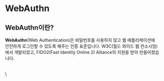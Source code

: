 # WebAuthn



## **WebAuthn이란?** <a href="#about-webauthn" id="about-webauthn"></a>

**WebAuthn**(Web Authentication)은 비밀번호를 사용하지 않고 웹 애플리케이션에 안전하게 로그인할 수 있도록 해주는 인증 표준입니다. W3C(월드 와이드 웹 컨소시엄)에서 개발되었고, FIDO2(Fast Identity Online 2) Alliance의 지원을 받아 만들어졌습니다.\
\
\
\
